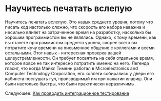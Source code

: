# Научитесь печатать вслепую
[//]: # (Version:1.0.0)
Научитесь печатать вслепую. Это навык среднего уровня, потому что писать код настолько сложно, что скорость его набора неважна и несильно влияет на затраченное время на разработку, насколько бы хорошим программистом вы не являлись. Однако, к тому времени, как вы станете программистом среднего уровня, скорее всего вы потратите кучу времени на письменное общение с коллегами и всеми остальными. Этот навык - интересная проверка вашей целеустремленности. Он требует посвятить на себя отдельное время, которое вовсе не так интересно потратить именно на него. Легенда гласит, что когда Майкл Тименн работал в Microelectronics and Computer Technology Corporation, его коллеги собирались у двери его кабинета послушать гул, производимый им при нажатии клавиш. Они были настолько быстры, что были практически неразличимы.

Следующее: [Как проводить интеграционное тестирование](08-How-to-Do-Integration-Testing.md)

